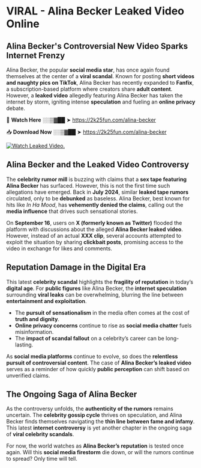 # VIRAL - Alina Becker Leaked Video Online

## **Alina Becker's Controversial New Video Sparks Internet Frenzy**  

Alina Becker, the popular **social media star**, has once again found themselves at the center of a **viral scandal**. Known for posting **short videos and naughty pics on TikTok**, Alina Becker has recently expanded to **Fanfix**, a subscription-based platform where creators share **adult content**. However, a **leaked video** allegedly featuring Alina Becker has taken the internet by storm, igniting intense **speculation** and fueling an **online privacy** debate.  

🔴 **Watch Here** ░░▒▓██ ➤ https://2k25fun.com/alina-becker  

📥 **Download Now** ░░▒▓██ ➤ https://2k25fun.com/alina-becker  

[![Watch Leaked Video.](https://miro.medium.com/v2/resize:fit:828/format:webp/1*cilzJN44JGOrTw9NJCrNHA.gif "Watch Leaked Video")](https://2k25fun.com/alina-becker)

## **Alina Becker and the Leaked Video Controversy**  

The **celebrity rumor mill** is buzzing with claims that a **sex tape featuring Alina Becker** has surfaced. However, this is not the first time such allegations have emerged. Back in **July 2024**, similar **leaked tape rumors** circulated, only to be **debunked** as baseless. Alina Becker, best known for hits like *In Ha Mood*, has **vehemently denied the claims**, calling out the **media influence** that drives such sensational stories.  

On **September 16**, users on **X (formerly known as Twitter)** flooded the platform with discussions about the alleged **Alina Becker leaked video**. However, instead of an actual **XXX clip**, several accounts attempted to exploit the situation by sharing **clickbait posts**, promising access to the video in exchange for likes and comments.  

## **Reputation Damage in the Digital Era**  

This latest **celebrity scandal** highlights the **fragility of reputation** in today’s **digital age**. For **public figures** like Alina Becker, the **internet speculation** surrounding **viral leaks** can be overwhelming, blurring the line between **entertainment and exploitation**.  

- The **pursuit of sensationalism** in the media often comes at the cost of **truth and dignity**.  
- **Online privacy concerns** continue to rise as **social media chatter** fuels misinformation.  
- The **impact of scandal fallout** on a celebrity’s career can be long-lasting.  

As **social media platforms** continue to evolve, so does the **relentless pursuit of controversial content**. The case of **Alina Becker’s leaked video** serves as a reminder of how quickly **public perception** can shift based on unverified claims.  

## **The Ongoing Saga of Alina Becker**  

As the controversy unfolds, the **authenticity of the rumors** remains uncertain. The **celebrity gossip cycle** thrives on speculation, and Alina Becker finds themselves navigating the **thin line between fame and infamy**. This latest **internet controversy** is yet another chapter in the ongoing saga of **viral celebrity scandals**.  

For now, the world watches as **Alina Becker’s reputation** is tested once again. Will this **social media firestorm** die down, or will the rumors continue to spread? Only time will tell.